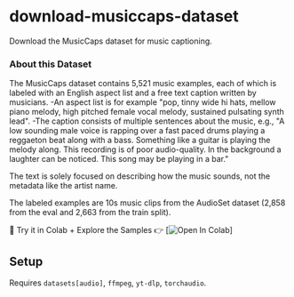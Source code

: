 # download-musiccaps-dataset

Download the MusicCaps dataset for music captioning.
<h3>About this Dataset</h3>
The MusicCaps dataset contains 5,521 music examples, each of which is labeled with an English aspect list and a free text caption written by musicians.
-An aspect list is for example "pop, tinny wide hi hats, mellow piano melody, high pitched female vocal melody, sustained pulsating synth lead".
-The caption consists of multiple sentences about the music, e.g., "A low sounding male voice is rapping over a fast paced drums playing a reggaeton beat along with 
 a bass. Something like a guitar is playing the melody along. This recording is of poor audio-quality. In the background a laughter can be noticed. This song may be 
 playing in a bar."

 The text is solely focused on describing how the music sounds, not the metadata like the artist name.

The labeled examples are 10s music clips from the AudioSet dataset (2,858 from the eval and 2,663 from the train split).

👀 Try it in Colab + Explore the Samples 👉 [![Open In Colab](https://colab.research.google.com/assets/colab-badge.svg)]

## Setup

Requires `datasets[audio]`, `ffmpeg`, `yt-dlp`, `torchaudio`.
